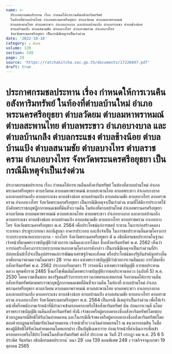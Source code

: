 ```yaml
---
name: >-
  ประกาศกรมชลประทาน เรื่อง กำหนดให้การเวนคืนอสังหาริมทรัพย์
  ในท้องที่ตำบลบ้านใหม่ อำเภอพระนครศรีอยุธยา ตำบลวัดยม ตำบลมหาพราหมณ์
  ตำบลสะพานไทย ตำบลพระขาว อำเภอบางบาล และตำบลบ้านกลึง ตำบลกระแชง ตำบลช้างน้อย
  ตำบลบ้านแป้ง ตำบลสนามชัย ตำบลบางไทร ตำบลราชคราม อำเภอบางไทร
  จังหวัดพระนครศรีอยุธยา เป็นกรณีมีเหตุจำเป็นเร่งด่วน
date: '2022-10-18'
category: ง พิเศษ
volume: 139
section: 249
page: 29
source: 'https://ratchakitcha.soc.go.th/documents/17226897.pdf'
draft: true
---
```


# ประกาศกรมชลประทาน เรื่อง กำหนดให้การเวนคืนอสังหาริมทรัพย์ ในท้องที่ตำบลบ้านใหม่ อำเภอพระนครศรีอยุธยา ตำบลวัดยม ตำบลมหาพราหมณ์ ตำบลสะพานไทย ตำบลพระขาว อำเภอบางบาล และตำบลบ้านกลึง ตำบลกระแชง ตำบลช้างน้อย ตำบลบ้านแป้ง ตำบลสนามชัย ตำบลบางไทร ตำบลราชคราม อำเภอบางไทร จังหวัดพระนครศรีอยุธยา เป็นกรณีมีเหตุจำเป็นเร่งด่วน

ประกาศกรมชลประทาน เรื่อง กำหนดให้การเวนคืนอสังหาริมทรัพย์ ในท้องที่ตาบลบ้านใหม่ อำเภอพระนครศรีอยุธยา ตาบลวัดยม ตาบลมหาพราหมณ์ ตาบลสะพานไทย ตาบลพระขาว อำเภอบางบาล และตาบลบ้านกลึง ตาบลกระแชง ตาบลช้างน้อย ตาบลบ้านแป้ง ตาบลสนามชัย ตาบลบางไทร ตาบลราชคราม อำเภอบางไทร จังหวัดพระนครศรีอยุธยา เป็นกรณีมีเหตุจาเป็นเร่งด่วน ตามที่ได้มีการประกาศใช้บังคับพระราชกฤษฎีกากาหนดเขตที่ดินที่จะเวนคืน ในท้องที่ตาบลบ้านใหม่ อำเภอพระนครศรีอยุธยา ตาบลวัดยม ตาบลมหาพราหมณ์ ตาบลสะพานไทย ตาบลพระขาว อำเภอบางบาล และตาบลบ้านกลึง ตาบลกระแชง ตาบลช้างน้อย ตาบลบ้านแป้ง ตาบลสนามชัย ตาบลบางไทร ตาบลราชคราม อาเภอบางไทร จังหวัดพระนครศรีอยุธยา พ.ศ. 2564 เพื่อประโยชน์แก่การชลป ระทาน ในการก่อสร้างคลองระบายนา ประตูระบายนา สถานีสูบนา อาคารประกอบ และสิ่งจำเป็น ในการชลประทานอื่นตามโครงการระบบระบายนาหลากบางบาล - บางไทร จังหวัดพระนครศรีอยุธยา นั น อธิบดีกรมชลประทานในฐานะเจ้าหน้าที่ตามพระราชบัญญัติว่าด้วยการเวนคืนและการได้มา ซึ่งอสังหาริมทรัพย์ พ.ศ. 2562 เห็นว่า การก่อสร้างโครงการระบบระบายนาหลากตามโครงการดังกล่าว เป็นกรณีมีเหตุจาเป็นเร่งด่วนที่ถ้าปล่อยเนิ่นช้าไปจะเป็นอุปสรรคแก่การพัฒนาเศรษฐกิจและสังคม หรือประโยชน์ของรัฐอันสำคัญอย่างอื่น อาศัยอานาจตามความในมาตรา 28 วรรค สอง แห่งพระราชบัญญัติว่าด้วยการเวนคืนและ การได้มาซึ่งอสังหาริมทรัพย์ พ.ศ. 2562 ประกอบกับมาตรา 11 วรรคหนึ่ง แห่งพระราชบัญญัติ การชลประทานหลวง พุทธศักราช 2485 ซึ่งแก้ไขเพิ่มเติมโดยพระราชบัญญัติการชลประทานหลวง (ฉบับที่ 5) พ.ศ. 2530 โดยความเห็นชอบ ของรัฐมนตรีว่าการกระทรวงเกษตรและสหกรณ์ จึงกาหนดให้การเวนคืนอสังหาริมทรัพย์ตามพระราชกฤษฎีกากาหนดเขตที่ดินที่จะเวนคืน ในท้องที่ ตาบลบ้านใหม่ อำเภอพระนครศรีอยุธยา ตาบลวัดยม ตาบลมหาพราหมณ์ ตาบลสะพานไทย ตาบลพระขาว อาเภอบางบาล และตาบลบ้านกลึง ตาบลกระแชง ตาบลช้างน้อย ตาบลบ้านแป้ง ตาบลสนามชัย ตาบลบางไทร ตาบลราชคราม อาเภอบางไทร จังหวัดพระนครศรีอยุธยา พ.ศ. 2564 เป็นกรณี มีเหตุจำเป็นเร่งด่วน เพื่อให้เจ้าหน้าที่หรือพนักงานเจ้าหน้าที่มีอำนาจเข้าครอบครองหรือใช้อสังหาริมทรัพย์ นัน ก่อนการเวนคื นโดยตราพระราชบัญญัติเวนคืนอสังหาริมทรัพย์ ทังนี เจ้าของหรือผู้ครอบครองซึ่งอสังหาริมทรัพย์โดยชอบด้วยกฎหมายมีสิทธิได้รับเงินค่าทดแทน และในกรณีที่เจ้าของหรือผู้ครอบครองซึ่งอสังหาริมทรัพย์โดยชอบด้วยกฎหมายไม่มารับเงินค่าทดแทน เจ้าหน้าที่จะวางเงินค่าทดแทนไว้ ณ ธนาคารออมสิน ในชื่อของผู้มีสิทธิได้รับเงินค่าทดแทนโดยแยกฝาก เป็นบัญชีเฉพาะราย ก่อนเจ้าหน้าที่ดำเนินการเพื่อเข้าครอบครองหรือใช้ประโยชน์ในอสังหาริมทรัพย์ ต่อไป ประกาศ ณ วันที่ 21 กรกฎา คม พ.ศ. 25 6 5 ประพิศ จันทร์มา อธิบดีกรมชลประทาน ้ หนา 29 ่ เลม 139 ตอนพิเศษ 249 ง ราชกิจจานุเบกษา 19 ตุลาคม 2565
